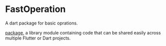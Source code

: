 # FastOperation

A dart package for basic oprations.

[package](https://flutter.dev/developing-packages/),
a library module containing code that can be shared easily across
multiple Flutter or Dart projects.
